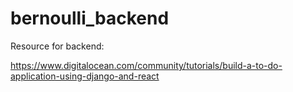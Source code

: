 # bernoulli_backend

Resource for backend:

https://www.digitalocean.com/community/tutorials/build-a-to-do-application-using-django-and-react